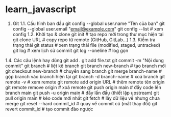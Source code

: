 # learn_javascript
1. Git
   1.1. Cấu hình ban đầu
git config --global user.name "Tên của bạn"
git config --global user.email "email@example.com"
git config --list     # xem config
   1.2. Khởi tạo & clone
git init              # tạo repo mới trong thư mục hiện tại
git clone URL         # copy repo từ remote (GitHub, GitLab...)
  1.3. Kiểm tra trạng thái
git status            # xem trạng thái file (modified, staged, untracked)
git log               # xem lịch sử commit
git log --oneline     # log gọn

  1.4. Các câu lệnh hay dùng
  git add . 
  git add file.txt
  git commit -m "Nội dung commit"
  git branch            # liệt kê branch
  git branch new-branch # tạo branch mới
  git checkout new-branch   # chuyển sang branch
  git merge branch-name # gộp branch vào branch hiện tại
  git branch -d branch-name # xoá branch
  git remote -v                       # xem remote
  git remote add origin URL           # thêm remote tên origin
  git remote remove origin            # xoá remote
  git push origin main        # đẩy code lên branch main
  git push -u origin main     # đẩy lần đầu (thiết lập upstream)
  git pull origin main        # kéo code mới nhất
  git fetch                   # lấy dữ liệu về nhưng chưa merge
  git reset --hard commit_id  # quay về commit cũ (mất thay đổi)
  git revert commit_id        # tạo commit đảo ngược
